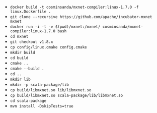 * `docker build -t cosminsanda/mxnet-compiler:linux-1.7.0 -f linux.Dockerfile .`
* `git clone --recursive https://github.com/apache/incubator-mxnet mxnet`
* `docker run -i -t -v $(pwd)/mxnet:/mxnet/ cosminsanda/mxnet-compiler:linux-1.7.0 bash`
* `cd mxnet`
* `git checkout v1.8.x`
* `cp config/linux.cmake config.cmake`
* `mkdir build`
* `cd build`
* `cmake ..`
* `cmake --build .`
* `cd ..`
* `mkdir lib`
* `mkdir -p scala-package/lib`
* `cp build/libmxnet.so lib/libmxnet.so`
* `cp build/libmxnet.so scala-package/lib/libmxnet.so`
* `cd scala-package`
* `mvn install -DskipTests=true`

